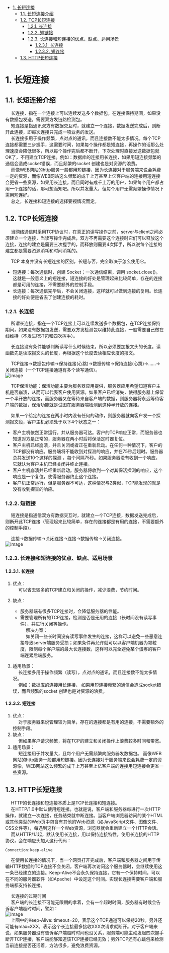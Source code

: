
<!-- TOC -->

- [1. 长短连接](#1-长短连接)
    - [1.1. 长短连接介绍](#11-长短连接介绍)
    - [1.2. TCP长短连接](#12-tcp长短连接)
        - [1.2.1. 长连接](#121-长连接)
        - [1.2.2. 短链接](#122-短链接)
        - [1.2.3. 长连接和短连接的优点、缺点、适用场景](#123-长连接和短连接的优点缺点适用场景)
            - [1.2.3.1. 长连接](#1231-长连接)
            - [1.2.3.2. 短连接](#1232-短连接)
    - [1.3. HTTP长短连接](#13-http长短连接)

<!-- /TOC -->

# 1. 长短连接
## 1.1. 长短连接介绍
&emsp; 长连接，指在一个连接上可以连续发送多个数据包，在连接保持期间，如果没有数据包发送，需要双方发链路检测包。  
&emsp; 短连接是指通讯双方有数据交互时，就建立一个连接，数据发送完成后，则断开此连接，即每次连接只完成一项业务的发送。  
&emsp; 长连接多用于操作频繁，点对点的通讯，而且连接数不能太多情况。每个TCP连接都需要三步握手，这需要时间，如果每个操作都是短连接，再操作的话那么处理速度会降低很多，所以每个操作完后都不断开，下次处理时直接发送数据包就OK了，不用建立TCP连接。例如：数据库的连接用长连接，如果用短连接频繁的通信会造成socket错误，而且频繁的socket 创建也是对资源的浪费。  
&emsp; 而像WEB网站的http服务一般都用短链接，因为长连接对于服务端来说会耗费一定的资源，而像WEB网站这么频繁的成千上万甚至上亿客户端的连接用短连接会更省一些资源，如果用长连接，而且同时有成千上万的用户，如果每个用户都占用一个连接的话，那可想而知吧。所以并发量大，但每个用户无需频繁操作情况下需用短连好。  
&emsp; 总之，长连接和短连接的选择要视情况而定。  

## 1.2. TCP长短连接
<!-- 
https://blog.csdn.net/zhizhengguan/article/details/107866641
https://blog.csdn.net/seanxwq/article/details/115703360

HTTP 和 Socket 的区别
https://www.cnblogs.com/zhuleixiao/p/9218121.html

-->

&emsp; 当网络通信时采用TCP协议时，在真正的读写操作之前，server与client之间必须建立一个连接，当读写操作完成后，双方不再需要这个连接时它们可以释放这个连接，连接的建立是需要三次握手的，而释放则需要4次挥手，所以说每个连接的建立都是需要资源消耗和时间消耗的。  

&emsp; TCP 本身并没有长短连接的区别，长短与否，完全取决于怎么使用它。  

* 短连接：每次通信时，创建 Socket；一次通信结束，调用 socket.close()。这就是一般意义上的短连接，短连接的好处是管理起来比较简单，存在的连接都是可用的连接，不需要额外的控制手段。  
* 长连接：每次通信完毕后，不会关闭连接，这样就可以做到连接的复用。长连接的好处便是省去了创建连接的耗时。  


### 1.2.1. 长连接  
&emsp; 所谓长连接，指在一个TCP连接上可以连续发送多个数据包，在TCP连接保持期间，如果没有数据包发送，需要双方发检测包以维持此连接，一般需要自己做在线维持（不发生RST包和四次挥手）。  

&emsp; 长连接没有条件能够判断读写什么时候结束，所以必须要加报文头的长度。读函数先是读取报文头的长度，再根据这个长度去读相应长度的报文。  

&emsp; TCP连接→数据包传输→保持连接(心跳)→数据传输→保持连接(心跳)→……→关闭连接（一个TCP连接通道有多个读写通信）。  
![image](https://gitee.com/wt1814/pic-host/raw/master/images/network/TCP-4.png)   


&emsp; TCP保活功能：保活功能主要为服务器应用提供，服务器应用希望知道客户主机是否崩溃，从而可以代表客户使用资源。如果客户已经消失，使得服务器上保留一个半开放的连接，而服务器又在等待来自客户端的数据，则服务器将永远等待客户端的数据，保活功能就是试图在服务器端检测到这种半开放的连接。  

&emsp; 如果一个给定的连接在两小时内没有任何的动作，则服务器就向客户发一个探测报文段，客户主机必须处于以下4个状态之一：  

* 客户主机依然正常运行，并从服务器可达。客户的TCP响应正常，而服务器也知道对方是正常的，服务器在两小时后将保活定时器复位。  
* 客户主机已经崩溃，并且关闭或者正在重新启动。在任何一种情况下，客户的TCP都没有响应。服务端将不能收到对探测的响应，并在75秒后超时。服务器总共发送10个这样的探测 ，每个间隔75秒。如果服务器没有收到一个响应，它就认为客户主机已经关闭并终止连接。  
* 客户主机崩溃并已经重新启动。服务器将收到一个对其保活探测的响应，这个响应是一个复位，使得服务器终止这个连接。  
* 客户机正常运行，但是服务器不可达，这种情况与2类似，TCP能发现的就是没有收到探查的响应。  

### 1.2.2. 短链接
&emsp; 短连接是指通信双方有数据交互时，就建立一个TCP连接，数据发送完成后，则断开此TCP连接（管理起来比较简单，存在的连接都是有用的连接，不需要额外的控制手段）。  

&emsp; 连接→数据传输→关闭连接→连接→数据传输→关闭连接。  
![image](https://gitee.com/wt1814/pic-host/raw/master/images/network/TCP-5.png)   


### 1.2.3. 长连接和短连接的优点、缺点、适用场景
#### 1.2.3.1. 长连接
1. 优点：  
&emsp; 可以省去较多的TCP建立和关闭的操作，减少浪费，节约时间。   
2. 缺点：
    * 服务器端有很多TCP连接时，会降低服务器的性能。
    * 需要管理所有的TCP连接，检测是否是无用的连接（长时间没有读写事件），并进行关闭等操作。  
&emsp; 解决方案：  
&emsp; 如关闭一些长时间没有读写事件发生的连接，这样可以避免一些恶意连接导致server端服务受损；如果条件再允许就可以以客户端机器为颗粒度，限制每个客户端的最大长连接数，这样可以完全避免某个蛋疼的客户端连累后端服务。  

3. 适用场景：  
&emsp; 长连接多用于操作频繁（读写），点对点的通讯，而且连接数不能太多情况。  
&emsp; 例如：数据库的连接用长连接， 如果用短连接频繁的通信会造成socket错误，而且频繁的socket 创建也是对资源的浪费。  

#### 1.2.3.2. 短连接
1. 优点：  
&emsp; 对于服务器来说管理较为简单，存在的连接都是有用的连接，不需要额外的控制手段。  
2. 缺点：  
&emsp; 但如果客户请求频繁，将在TCP的建立和关闭操作上浪费较多时间和带宽。  
3. 适用场景：  
&emsp; 短连接用于并发量大，且每个用户无需频繁向服务器发数据包。 而像WEB网站的http服务一般都用短链接。因为长连接对于服务端来说会耗费一定的资源像，WEB网站这么频繁的成千上万甚至上亿客户端的连接用短连接会更省一些资源。  

## 1.3. HTTP长短连接
<!-- 
没看  http长连接
https://www.cnblogs.com/cswuyg/p/3653263.html
-->
&emsp; HTTP的长连接和短连接本质上是TCP长连接和短连接。    
&emsp; 在HTTP/1.0中默认使用短连接。也就是说，客户端和服务器每进行一次HTTP操作，就建立一次连接，任务结束就中断连接。当客户端浏览器访问的某个HTML或其他类型的Web页中包含有其他的Web资源（如JavaScript文件、图像文件、CSS文件等），每遇到这样一个Web资源，浏览器就会重新建立一个HTTP会话。  
&emsp; 而从HTTP/1.1起，默认使用长连接，用以保持连接特性。使用长连接的HTTP协议，会在响应头加入这行代码：  

```text
Connection:keep-alive
```

&emsp; 在使用长连接的情况下，当一个网页打开完成后，客户端和服务器之间用于传输HTTP数据的TCP连接不会关闭，客户端再次访问这个服务器时，会继续使用这一条已经建立的连接。Keep-Alive不会永久保持连接，它有一个保持时间，可以在不同的服务器软件（如Apache）中设定这个时间。实现长连接需要客户端和服务端都支持长连接。  

&emsp; 长连接的过期时间  
&emsp; 客户端的长连接不可能无限期的拿着，会有一个超时时间，服务器有时候会告诉客户端超时时间，譬如：  
![image](https://gitee.com/wt1814/pic-host/raw/master/images/network/TCP-6.png)   
&emsp; 上图中的Keep-Alive: timeout=20，表示这个TCP通道可以保持20秒。另外还可能有max=XXX，表示这个长连接最多接收XXX次请求就断开。对于客户端来说，如果服务器没有告诉客户端超时时间也没关系，服务端可能主动发起四次握手断开TCP连接，客户端能够知道该TCP连接已经无效；另外TCP还有心跳包来检测当前连接是否还活着，方法很多，避免浪费资源。  
